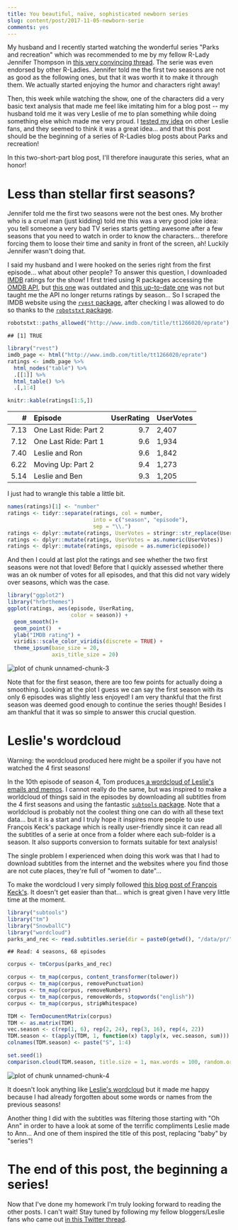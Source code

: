 ```yaml
---
title: You beautiful, naïve, sophisticated newborn series
slug: content/post/2017-11-05-newborn-serie
comments: yes
---
```



My husband and I recently started watching the wonderful series "Parks and recreation" which was recommended to me by my fellow R-Lady Jennifer Thompson in [this very convincing thread](https://twitter.com/jent103/status/908162485689122816). The serie was even endorsed by other R-Ladies. Jennifer told me the first two seasons are not as good as the following ones, but that it was worth it to make it through them. We actually started enjoying the humor and characters right away!

Then, this week while watching the show, one of the characters did a very basic text analysis that made me feel like imitating him for a blog post -- my husband told me it was very Leslie of me to plan something while doing something else which made me very proud. I [tested my idea](https://twitter.com/ma_salmon/status/926167897478778880) on other Leslie fans, and they seemed to think it was a great idea... and that this post should be the beginning of a series of R-Ladies blog posts about Parks and recreation! 

In this two-short-part blog post, I'll therefore inaugurate this series, what an honor!

<!--more-->

# Less than stellar first seasons?

Jennifer told me the first two seasons were not the best ones. My brother who is a cruel man (just kidding) told me this was a very good joke idea: you tell someone a very bad TV series starts getting awesome after a few seasons that you need to watch in order to know the characters... therefore forcing them to loose their time and sanity in front of the screen, ah! Luckily Jennifer wasn't doing that.

I said my husband and I were hooked on the series right from the first episode... what about other people? To answer this question, I downloaded [IMDB](http://www.imdb.com/) ratings for the show! I first tried using R packages accessing the [OMDB API](http://www.omdbapi.com/), but [this one](https://github.com/RMHogervorst/imdb) was outdated and [this up-to-date one](https://github.com/hrbrmstr/omdbapi) was not but taught me the API no longer returns ratings by season... So I scraped the IMDB website using the [`rvest` package](https://github.com/hadley/rvest), after checking I was allowed to do so thanks to the [`robotstxt` package](https://github.com/ropenscilabs/robotstxt).


```r
robotstxt::paths_allowed("http://www.imdb.com/title/tt1266020/eprate")
```

```
## [1] TRUE
```

```r
library("rvest")
imdb_page <- html("http://www.imdb.com/title/tt1266020/eprate")
ratings <- imdb_page %>%
  html_nodes("table") %>%
  .[[1]] %>%
  html_table() %>%
  .[,1:4]

knitr::kable(ratings[1:5,])
```



|    #|Episode               | UserRating|UserVotes |
|----:|:---------------------|----------:|:---------|
| 7.13|One Last Ride: Part 2 |        9.7|2,407     |
| 7.12|One Last Ride: Part 1 |        9.6|1,934     |
| 7.40|Leslie and Ron        |        9.6|1,842     |
| 6.22|Moving Up: Part 2     |        9.4|1,273     |
| 5.14|Leslie and Ben        |        9.3|1,205     |

I just had to wrangle this table a little bit.


```r
names(ratings)[1] <- "number"
ratings <- tidyr::separate(ratings, col = number,
                           into = c("season", "episode"),
                           sep = "\\.")
ratings <- dplyr::mutate(ratings, UserVotes = stringr::str_replace(UserVotes, ",", ""))
ratings <- dplyr::mutate(ratings, UserVotes = as.numeric(UserVotes))
ratings <- dplyr::mutate(ratings, episode = as.numeric(episode))
```

And then I could at last plot the ratings and see whether the two first seasons were not that loved! Before that I quickly assessed whether there was an ok number of votes for all episodes, and that this did not vary widely over seasons, which was the case.


```r
library("ggplot2")
library("hrbrthemes")
ggplot(ratings, aes(episode, UserRating,
                    color = season)) +
  geom_smooth()+
  geom_point()  +
  ylab("IMDB rating") +
  viridis::scale_color_viridis(discrete = TRUE) +
  theme_ipsum(base_size = 20,
              axis_title_size = 20)
```

![plot of chunk unnamed-chunk-3](/figure/source/2017-11-05-newborn-serie/unnamed-chunk-3-1.png)

Note that for the first season, there are too few points for actually doing a smoothing. Looking at the plot I guess we can say the first season with its only 6 episodes was slightly less enjoyed! I am very thankful that the first season was deemed good enough to continue the series though! Besides I am thankful that it was so simple to answer this crucial question.

# Leslie's wordcloud

Warning: the wordcloud produced here might be a spoiler if you have not watched the 4 first seasons!

In the 10th episode of season 4, Tom produces[ a wordcloud of Leslie's emails and memos](http://ifiwasthelastgirl.tumblr.com/post/77940482792/can-we-talk-about-leslies-word-cloud). I cannot really do the same, but was inspired to make a worldcloud of things said in the episodes by downloading all subtitles from the 4 first seasons and using the fantastic [`subtools` package](https://github.com/fkeck/subtools). Note that a worldcloud is probably not the coolest thing one can do with all these text data... but it is a start and I truly hope it inspires more people to use François Keck's package which is really user-friendly since it can read all the subtitles of a serie at once from a folder where each sub-folder is a season. It also supports conversion to formats suitable for text analysis!

The single problem I experienced when doing this work was that I had to download subtitles from the internet and the websites where you find those are not cute places, they're full of "women to date"...

To make the wordcloud I very simply followed [this blog post of François Keck's](http://www.pieceofk.fr/?p=437). It doesn't get easier than that... which is great given I have very little time at the moment.



```r
library("subtools")
library("tm")
library("SnowballC")
library("wordcloud")
parks_and_rec <- read.subtitles.serie(dir = paste0(getwd(), "/data/pr/"))
```

```
## Read: 4 seasons, 68 episodes
```

```r
corpus <- tmCorpus(parks_and_rec)

corpus <- tm_map(corpus, content_transformer(tolower))
corpus <- tm_map(corpus, removePunctuation)
corpus <- tm_map(corpus, removeNumbers)
corpus <- tm_map(corpus, removeWords, stopwords("english"))
corpus <- tm_map(corpus, stripWhitespace)

TDM <- TermDocumentMatrix(corpus)
TDM <- as.matrix(TDM)
vec.season <- c(rep(1, 6), rep(2, 24), rep(3, 16), rep(4, 22))
TDM.season <- t(apply(TDM, 1, function(x) tapply(x, vec.season, sum)))
colnames(TDM.season) <- paste("S", 1:4)

set.seed(1)
comparison.cloud(TDM.season, title.size = 1, max.words = 100, random.order = T)
```

![plot of chunk unnamed-chunk-4](/figure/source/2017-11-05-newborn-serie/unnamed-chunk-4-1.png)

It doesn't look anything like [Leslie's wordcloud](http://ifiwasthelastgirl.tumblr.com/post/77940482792/can-we-talk-about-leslies-word-cloud) but it made me happy because I had already forgotten about some words or names from the previous seasons! 

Another thing I did with the subtitles was filtering those starting with "Oh Ann" in order to have a look at some of the terrific compliments Leslie made to Ann... And one of them inspired the title of this post, replacing "baby" by "series"!

# The end of this post, the beginning a series!

Now that I've done my homework I'm truly looking forward to reading the other posts. I can't wait! Stay tuned by following my fellow bloggers/Leslie fans who came out [in this Twitter thread](https://twitter.com/ma_salmon/status/926167897478778880).

